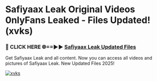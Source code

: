 # Safiyaax Leak Original Videos 0nlyFans Leaked - Files Updated! (xvks)

<h3>🔴 CLICK HERE 🌐==►► <a href="https://tinyurl.com/ms9xzufz" rel="nofollow">Safiyaax Leak Updated Files</a></h3>

Get Safiyaax Leak and all content. Now you can access all videos and pictures of Safiyaax Leak. New Updated Files 2025!

[![xvks](https://i.imgur.com/ppqm5kG.gif)](https://tinyurl.com/ms9xzufz)
